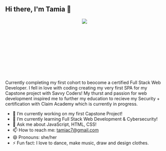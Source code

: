 ## Hi there, I'm Tamia 👋

<p align="center">
  <img src="https://readme-typing-svg.demolab.com/?lines=Full+Stack+Developer;Creative+Coder;Lifelong+Learner&center=true&width=440&height=45&color=F7AF3E&vCenter=true&pause=1000&size=22" />
</p>

 <svg xmlns="http://www.w3.org/2000/svg" fill="none">
        <foreignObject width="100%" height="100%"> 
            <div xmlns="http://www.w3.org/1999/xhtml">
                <!--we can include <style> elements, html elements etc. here now, with a few restrictions! Note it must be in xHTML style (so <img src="" /> not <img src="" > to be valid -->
            </div>
       </foreignObject>
</svg>

Currently completing my first cohort to beocome a certified Full Stack Web Developer. I fell in love with coding creating my very first SPA for my Capstone project with Savvy Coders! My thurst and passion for web development inspired me to further my education to recieve my Security + certification with Claim Academy which is currently in progress.

- 🔭 I’m currently working on my first Capstone Project!
- 🌱 I’m currently learning Full Stack Web Development & Cybersecurity!
- 💬 Ask me about JavaScript, HTML, CSS!
- 📫 How to reach me: tamiac7@gmail.com
- 😄 Pronouns: she/her
- ⚡ Fun fact: I love to dance, make music, draw and design clothes.
  
